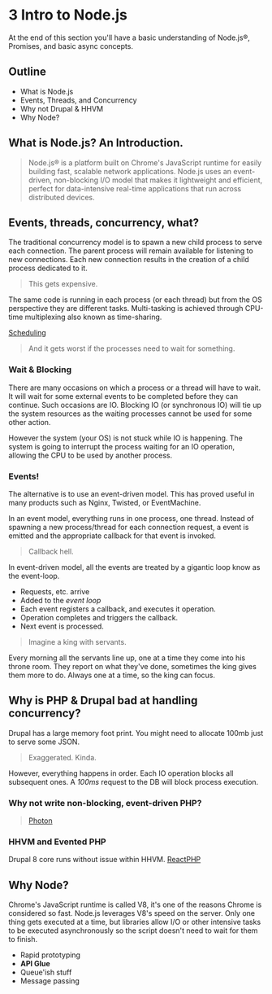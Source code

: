 # 3 Intro to Node.js

At the end of this section you'll have a basic understanding of Node.js®, Promises, and basic async concepts.

## Outline

- What is Node.js
- Events, Threads, and Concurrency
- Why not Drupal & HHVM
- Why Node?

## What is Node.js? An Introduction.

> Node.js® is a platform built on Chrome's JavaScript runtime for easily building fast, scalable network applications. Node.js uses an event-driven, non-blocking I/O model that makes it lightweight and efficient, perfect for data-intensive real-time applications that run across distributed devices.

## Events, threads, concurrency, what?

The traditional concurrency model is to spawn a new child process to serve each connection. The parent process will remain available for listening to new connections. Each new connection results in the creation of a child process dedicated to it.

> This gets expensive.

The same code is running in each process (or each thread) but from the OS perspective they are different tasks. Multi-tasking is achieved through CPU-time multiplexing also known as time-sharing.

[Scheduling](http://en.wikipedia.org/wiki/Scheduling_%28computing%29)

> And it gets worst if the processes need to wait for something.

### Wait & Blocking

There are many occasions on which a process or a thread will have to wait. It will wait for some external events to be completed before they can continue. Such occasions are IO. Blocking IO (or synchronous IO) will tie up the system resources as the waiting processes cannot be used for some other action.

However the system (your OS) is not stuck while IO is happening. The system is going to interrupt the process waiting for an IO operation, allowing the CPU to be used by another process.

### Events!

The alternative is to use an event-driven model. This has proved useful in many products such as Nginx, Twisted, or EventMachine.

In an event model, everything runs in one process, one thread. Instead of spawning a new process/thread for each connection request, a event is emitted and the appropriate callback for that event is invoked.

> Callback hell.

In event-driven model, all the events are treated by a gigantic loop know as the event-loop.

* Requests, etc. arrive
* Added to the _event loop_
* Each event registers a callback, and executes it operation.
* Operation completes and triggers the callback.
* Next event is processed.

> Imagine a king with servants.

Every morning all the servants line up, one at a time they come into his throne room. They report on what they've done, sometimes the king gives them more to do. Always one at a time, so the king can focus.

## Why is PHP & Drupal bad at handling concurrency?

Drupal has a large memory foot print. You might need to allocate 100mb just to serve some JSON.

> Exaggerated. Kinda.

However, everything happens in order. Each IO operation blocks all subsequent ones. A _100ms_ request to the DB will block process execution.

### Why not write non-blocking, event-driven PHP?

> [Photon](http://www.photon-project.com/)

### HHVM and Evented PHP

Drupal 8 core runs without issue within HHVM. [ReactPHP](http://reactphp.org/)

## Why Node?

Chrome's JavaScript runtime is called V8, it's one of the reasons Chrome is considered so fast. Node.js leverages V8's speed on the server. Only one thing gets executed at a time, but libraries allow I/O or other intensive tasks to be executed asynchronously so the script doesn't need to wait for them to finish.

* Rapid prototyping
* **API Glue**
* Queue'ish stuff
* Message passing
